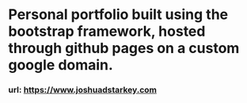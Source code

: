 # Personal portfolio built using the bootstrap framework, hosted through github pages on a custom google domain. 

### url: https://www.joshuadstarkey.com